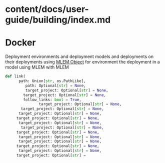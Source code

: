 # content/docs/user-guide/building/index.md

# Docker

Deployment environments and deployment models and deployments on their
deployments using [MLEM Object](/doc/user-guide/basic-concepts) for environment
the deployment in a model using MLEM with MLEM

```py
def link(
      path: Union[str, os.PathLike],
         path: Optional[str] = None,
         target_project: Optional[str] = None,
        target_project: Optional[str] = None,
        follow_links: bool = True,
               target_project: Optional[str] = None,
       target_project: Optional[str] = None,
      target_project: Optional[str] = None,
     target_project: Optional[str] = None,
      target_project: Optional[str] = None,
       target_project: Optional[str] = None,
     target_project: Optional[str] = None,
      target_project: Optional[str] = None,
      target_project: Optional[str] = None,
     target_project: Optional[str] = None,
      target_project: Optional[str] = None,
     target_project: Optional[str] =
```
